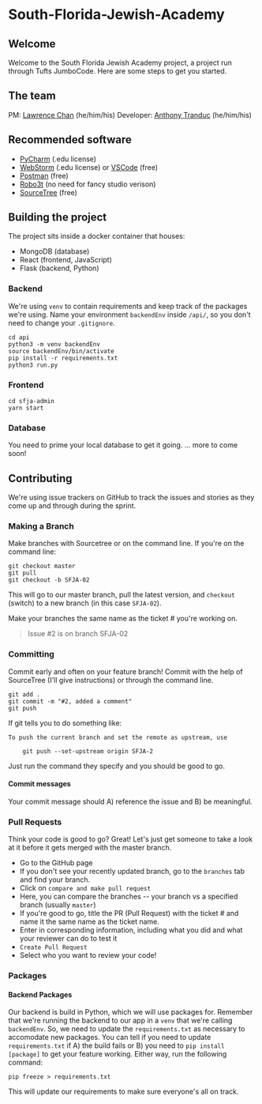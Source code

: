 # South-Florida-Jewish-Academy

## Welcome
Welcome to the South Florida Jewish Academy project, a project run through Tufts JumboCode. Here are some steps to get you started.
## The team
PM: [Lawrence Chan](https://www.github.com/chanlawrencet) (he/him/his)
Developer: [Anthony Tranduc](https://github.com/Antranduc) (he/him/his)


## Recommended software
- [PyCharm](https://www.jetbrains.com/pycharm/) (.edu license)
- [WebStorm](https://www.jetbrains.com/webstorm/?fromMenu) (.edu license) or [VSCode](https://code.visualstudio.com) (free)
- [Postman](https://www.getpostman.com) (free)
- [Robo3t](https://robomongo.org/download) (no need for fancy studio verison)
- [SourceTree](https://www.sourcetreeapp.com) (free)

## Building the project
The project sits inside a docker container that houses:
- MongoDB (database)
- React (frontend, JavaScript)
- Flask (backend, Python)

### Backend
We're using `venv` to contain requirements and keep track of the packages we're using. Name your environment `backendEnv` inside `/api/`, so you don't need to change your `.gitignore`.

```
cd api
python3 -m venv backendEnv
source backendEnv/bin/activate
pip install -r requirements.txt
python3 run.py
```

### Frontend
```
cd sfja-admin
yarn start
```

### Database
You need to prime your local database to get it going.
... more to come soon!

## Contributing
We're using issue trackers on GitHub to track the issues and stories as they come up and through during the sprint. 

### Making a Branch
Make branches with Sourcetree or on the command line. If you're on the command line:
```
git checkout master
git pull
git checkout -b SFJA-02
```
This will go to our master branch, pull the latest version, and `checkout` (switch) to a new branch (in this case `SFJA-02`).

Make your branches the same name as the ticket # you're working on.
> Issue #2 is on branch SFJA-02

### Committing
Commit early and often on your feature branch! Commit with the help of SourceTree (I'll give instructions) or through the command line.
```
git add .
git commit -m "#2, added a comment"
git push
```
If git tells you to do something like:
```
To push the current branch and set the remote as upstream, use

    git push --set-upstream origin SFJA-2
```
Just run the command they specify and you should be good to go.

#### Commit messages
Your commit message should A) reference the issue and B) be meaningful. 

### Pull Requests
Think your code is good to go? Great! Let's just get someone to take a look at it before it gets merged with the master branch. 

 - Go to the GitHub page
 - If you don't see your recently updated branch, go to the `branches` tab and find your branch.
 - Click on `compare and make pull request`
 - Here, you can compare the branches -- your branch vs a specified branch (usually `master`)
 - If you're good to go, title the PR (Pull Request) with the ticket # and name it the same name as the ticket name.
 - Enter in corresponding information, including what you did and what your reviewer can do to test it
 - `Create Pull Request`
 - Select who you want to review your code!

### Packages
#### Backend Packages
Our backend is build in Python, which we will use packages for. Remember that we're running the backend to our app in a `venv` that we're calling `backendEnv`. So, we need to update the `requirements.txt` as necessary to accomodate new packages. You can tell if you need to update `requirements.txt` if A) the build fails or B) you need to `pip install [package]` to get your feature working. Either way, run the following command:
```
pip freeze > requirements.txt
```
This will update our requirements to make sure everyone's all on track.

